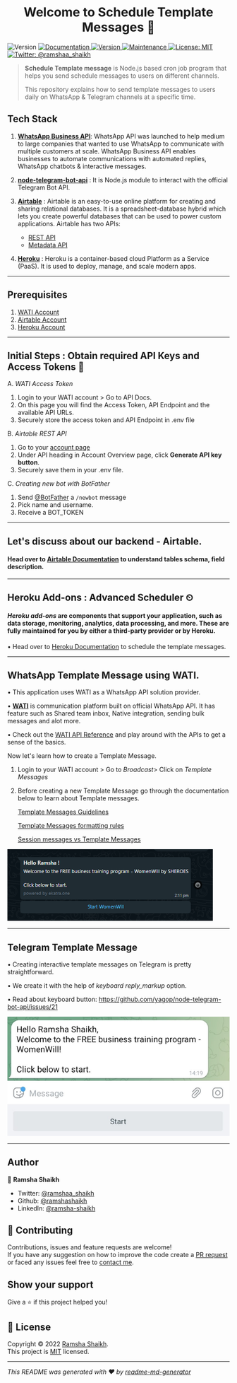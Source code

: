 <h1 align="center">Welcome to Schedule Template Messages 👋</h1>
<p>
  <img alt="Version" src="https://img.shields.io/badge/version-1.0.0-blue.svg?cacheSeconds=2592000" />
  <a href="https://github.com/ekatraone/schedule-template-messages#readme" target="_blank">
    <img alt="Documentation" src="https://img.shields.io/badge/documentation-yes-brightgreen.svg" />
  </a>
  <a href="#" target="_blank">
    <img alt="Version" src="https://img.shields.io/npm/v/openai.svg">
    <a href="https://www.npmjs.com/package/openai" target="_blank">
  </a>
  <a href="https://github.com/ekatraone/schedule-template-messages/commit-activity" target="_blank">
    <img alt="Maintenance" src="https://img.shields.io/badge/Maintained%3F-yes-green.svg" />
  </a>
  <a href="https://github.com/ekatraone/schedule-template-messages/blob/main/LICENSE" target="_blank">
    <img alt="License: MIT" src="https://img.shields.io/badge/License-MIT-yellow.svg" />
  </a>
  <a href="https://twitter.com/ramshaa_shaikh" target="_blank">
    <img alt="Twitter: @ramshaa_shaikh" src="https://img.shields.io/twitter/follow/ramshaa_shaikh.svg?style=social" />
  </a>
</p>

> **Schedule Template message** is Node.js based cron job program that helps you send schedule messages to users on different channels.
> 
>This repository explains how to send template messages to users daily on WhatsApp & Telegram channels at a specific time.


## Tech Stack
1. [**WhatsApp Business API**](https://www.wati.io/blog/discovering-whatsapp-business-api/#:~:text=WhatsApp%20Business%20API%20enables%20businesses,works%20best%20for%20their%20customers.): 
WhatsApp API was launched to help medium to large companies that wanted to use WhatsApp to communicate with multiple customers at scale. WhatsApp Business API enables businesses to automate communications with automated replies, WhatsApp chatbots & interactive messages.

2. [**node-telegram-bot-api**](https://github.com/yagop/node-telegram-bot-api) : It is Node.js module to interact with the official Telegram Bot API.
  
3. [**Airtable**](https://support.airtable.com/hc/en-us) :  Airtable is an easy-to-use online platform for creating and sharing relational databases.
It is a spreadsheet-database hybrid which lets you create powerful databases that can be used to power custom applications.
Airtable has two APIs:
    * [REST API](https://support.airtable.com/hc/en-us/sections/360009623014-API)
    * [Metadata API](https://airtable.com/api/meta)
    

4. [**Heroku**](https://www.heroku.com/) : Heroku is a container-based cloud Platform as a Service (PaaS). It is used  to deploy, manage, and scale modern apps. 
----
## Prerequisites
1. [WATI Account](https://app.wati.io/register)
2. [Airtable Account](https://airtable.com/signup)
3. [Heroku Account](https://www.heroku.com/)
---
## Initial Steps : Obtain required API Keys and Access Tokens  🔑


A. _WATI Access Token_
1. Login to your WATI account > Go to API Docs.
2. On this page you will find the Access Token, API Endpoint and the available API URLs.
3. Securely store the access token and API Endpoint in .env file


B. *Airtable REST API* 

1. Go to your [account page](https://airtable.com/account)
2. Under API heading in Account Overview page, click **Generate API key button**.
3. Securely save them in your .env file.

C. *Creating new bot with BotFather*
1. Send [@BotFather](https://t.me/botfather) a `/newbot` message
2.	Pick name and username.
3.	Receive a BOT_TOKEN
---
## Let's discuss about our backend - Airtable.
#### Head over to [Airtable Documentation](./docs/Airtable.md) to understand tables schema, field description.


---
## Heroku Add-ons : Advanced Scheduler ⏲
#### *Heroku add-ons* are components that support your application, such as data storage, monitoring, analytics, data processing, and more. These are fully maintained for you by either a third-party provider or by Heroku. 

• Head over to [Heroku Documentation](./docs/Heroku.md) to schedule the template messages.  

---
## WhatsApp Template Message using WATI.
• This application uses WATI as a WhatsApp API solution provider.

• [**WATI**](https://www.wati.io/#) is communication platform built on official WhatsApp API. It has feature such as Shared team inbox, Native integration, sending bulk messages and alot more. 

• Check out the  [WATI API Reference](https://docs.wati.io/reference/post_api-v1-addcontact-whatsappnumber) and play around with the APIs to get a sense of the basics.

Now let's learn how to create a Template Message.

1. Login to your WATI account > Go to *Broadcast*> Click on *Template Messages*
2. Before creating a new Template Message go through the documentation below to learn about Template messages.
  
    [Template Messages Guidelines](https://www.wati.io/blog/create-whatsapp-message-template/)
    
    [Template Messages formatting rules](https://support.wati.io/l/en/article/26656r9knf-what-are-template-formatting-rules)

    [Session messages vs Template Messages](https://support.wati.io/l/en/article/7xk1t99bkq-what-is-the-difference-between-template-message-and-session-message)


![WhatsApp Template Messages](./docs/output/WhatsApp_template.png)

-------

## Telegram Template Message

• Creating interactive template messages on Telegram is pretty straightforward.

• We create it with the help of *keyboard reply_markup* option.

• Read about keyboard button: https://github.com/yagop/node-telegram-bot-api/issues/21

![Telegram Template Messages](./docs/output/Telegram_template.jpg)

---

## Author

👤 **Ramsha Shaikh**

* Twitter: [@ramshaa_shaikh](https://twitter.com/ramshaa_shaikh)
* Github: [@ramshashaikh](https://github.com/ramshashaikh)
* LinkedIn: [@ramsha-shaikh](https://www.linkedin.com/in/ramsha-shaikh/)


## 🤝 Contributing

Contributions, issues and feature requests are welcome!<br />
If you have any suggestion on how to improve the code create a [PR request](https://github.com/ekatraone/schedule-template-messages/pulls) or faced any issues feel free to [contact me](https://github.com/ekatraone/schedule-template-messages/issues). 

## Show your support

Give a ⭐️ if this project helped you!

## 📝 License

Copyright © 2022 [Ramsha Shaikh](https://github.com/ramshashaikh).<br />
This project is [MIT](https://github.com/ekatraone/schedule-template-messages/blob/main/LICENSE) licensed.

***
_This README was generated with ❤️ by [readme-md-generator](https://github.com/kefranabg/readme-md-generator)_